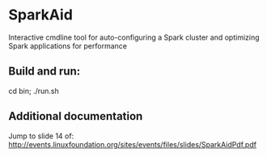 SparkAid
===============   

Interactive cmdline tool for auto-configuring a Spark cluster and optimizing Spark applications for performance

Build and run:
-----------------
cd bin; ./run.sh

Additional documentation
-------------------------
Jump to slide 14 of: http://events.linuxfoundation.org/sites/events/files/slides/SparkAidPdf.pdf
